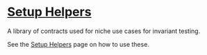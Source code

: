 # <a href="https://github.com/Recon-Fuzz/setup-helpers" target="_blank" rel="noopener noreferrer">Setup Helpers</a>

A library of contracts used for niche use cases for invariant testing.

See the [Setup Helpers](../tutorial/setup_helpers.md) page on how to use these. 
